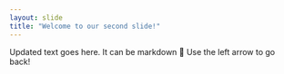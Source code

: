 ```yaml
---
layout: slide
title: "Welcome to our second slide!"
---
```

Updated text goes here. It can be markdown 🎃
Use the left arrow to go back!
